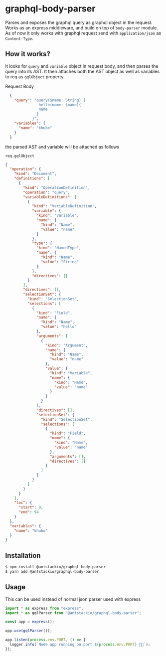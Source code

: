 # graphql-body-parser

Parses and exposes the graphql query as graphql object in the request. Works as an express middleware, and build on top of `body-parser` module. As of now it only works with graphql request send with `application/json` as `Content-Type`.

## How it works?

It looks for `query` and `variable` object in request body, and then parses the query into its AST. It then attaches both
the AST object as well as variables to req as `gqlObject` property.

Request Body

```json
  {
    "query": "query($name: String) {
               hello(name: $name){
               name
              }
            }",
    "variables": {
      "name": "khubo"
    }
  }
```

the parsed AST and variable will be attached as follows

`req.gqlObject`

```json
{
  "operation": {
    "kind": "Document",
    "definitions": [
      {
        "kind": "OperationDefinition",
        "operation": "query",
        "variableDefinitions": [
          {
            "kind": "VariableDefinition",
            "variable": {
              "kind": "Variable",
              "name": {
                "kind": "Name",
                "value": "name"
              }
            },
            "type": {
              "kind": "NamedType",
              "name": {
                "kind": "Name",
                "value": "String"
              }
            },
            "directives": []
          }
        ],
        "directives": [],
        "selectionSet": {
          "kind": "SelectionSet",
          "selections": [
            {
              "kind": "Field",
              "name": {
                "kind": "Name",
                "value": "hello"
              },
              "arguments": [
                {
                  "kind": "Argument",
                  "name": {
                    "kind": "Name",
                    "value": "name"
                  },
                  "value": {
                    "kind": "Variable",
                    "name": {
                      "kind": "Name",
                      "value": "name"
                    }
                  }
                }
              ],
              "directives": [],
              "selectionSet": {
                "kind": "SelectionSet",
                "selections": [
                  {
                    "kind": "Field",
                    "name": {
                      "kind": "Name",
                      "value": "name"
                    },
                    "arguments": [],
                    "directives": []
                  }
                ]
              }
            }
          ]
        }
      }
    ],
    "loc": {
      "start": 0,
      "end": 94
    }
  },
  "variables": {
    "name": "khubo"
  }
}
```

## Installation

```sh
$ npm install @antstackio/graphql-body-parser
$ yarn add @antstackio/graphql-body-parser
```

## Usage

This can be used instead of normal json parser used with express

```js
import * as express from "express";
import * as gqlParser from "@antstackio/graphql-body-parser";

const app = express();

app.use(gqlParser());

app.listen(process.env.PORT, () => {
  logger.info(`Node app running on port ${process.env.PORT} 🚀🚀`);
});
```
